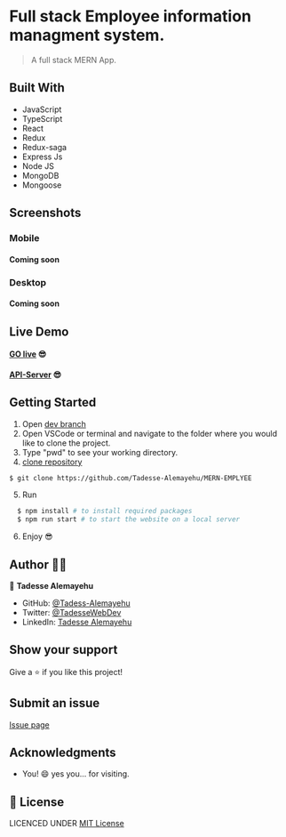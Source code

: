 # Full stack Employee information managment system.

> A full stack MERN App.

## Built With

- JavaScript
- TypeScript
- React
- Redux
- Redux-saga
- Express Js
- Node JS
- MongoDB
- Mongoose

## Screenshots

### Mobile

#### Coming soon

### Desktop

#### Coming soon

## Live Demo

#### [GO live](https://employee-addissoft.netlify.app/) 😎
#### [API-Server](https://employee-management-addissoft.herokuapp.com/) 😎

## Getting Started

1. Open [dev branch](https://github.com/Tadesse-Alemayehu/MERN-EMPLYEE)
2. Open VSCode or terminal and navigate to the folder where you would like to clone the project.
3. Type "pwd" to see your working directory.
4. [clone repository](https://github.com/Tadesse-Alemayehu/MERN-EMPLYEE)

```bash
$ git clone https://github.com/Tadesse-Alemayehu/MERN-EMPLYEE
```

5. Run

```bash
  $ npm install # to install required packages
  $ npm run start # to start the website on a local server
```

6. Enjoy 😎

## Author 👱‍♂️

👤 **Tadesse Alemayehu**

- GitHub: [@Tadess-Alemayehu](https://github.com/Tadesse-Alemayehu)
- Twitter: [@TadesseWebDev](https://twitter.com/TadesseWebDev)
- LinkedIn: [Tadesse Alemayehu](https://www.linkedin.com/in/tadesse-alemayehu-60141a221/)

## Show your support

Give a ⭐️ if you like this project!

## Submit an issue

[Issue page](https://github.com/Tadesse-Alemayehu/MERN-EMPLYEE/issues)

## Acknowledgments

- You! 😄 yes you... for visiting.

## 📝 License

LICENCED UNDER [MIT License](LICENSE)
